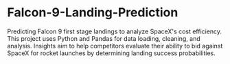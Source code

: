 # Falcon-9-Landing-Prediction
Predicting Falcon 9 first stage landings to analyze SpaceX's cost efficiency. This project uses Python and Pandas for data loading, cleaning, and analysis. Insights aim to help competitors evaluate their ability to bid against SpaceX for rocket launches by determining landing success probabilities.
